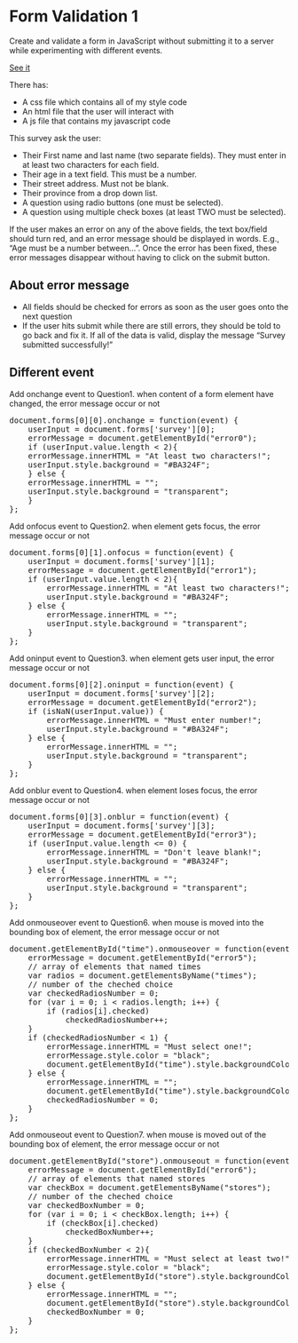 # Form Validation 1
<p>Create and validate a form in JavaScript without submitting it to a server while experimenting with different events.</p>
<p><a href="http://lianxiao.dev.fast.sheridanc.on.ca/portfolio/FormValidation1/index.html">See it</a></p>
There has:
<ul>
  <li>A css file which contains all of my style code</li>
  <li>An html file that the user will interact with</li>
  <li>A js file that contains my javascript code</li>
</ul>

<p>This survey ask the user:</p>
<ul>
    <li>Their First name and last name (two separate fields). They must enter in at least two characters for each field.</li>
    <li>Their age in a text field. This must be a number.</li>
    <li>Their street address. Must not be blank.</li>
    <li>Their province from a drop down list.</li>
    <li>A question using radio buttons (one must be selected).</li>
    <li>A question using multiple check boxes (at least TWO must be selected).</li>
</ul>
<p>If the user makes an error on any of the above fields, the text box/field should turn red, and an error message should be displayed in words. E.g., “Age must be a number between…”. Once the error has been fixed, these error messages disappear without having to click on the submit button.</p>
<h2>About error message</h2>
<ul>
    <li>All fields should be checked for errors as soon as the user goes onto the next question</li>
    <li>If the user hits submit while there are still errors, they should be told to go back and fix it. If all of the data is valid, display the message “Survey submitted successfully!”</li>
</ul>
<h2>Different event</h2>
<p>Add onchange event to Question1. when content of a form element have changed, the error message occur or not</p>
<pre>
document.forms[0][0].onchange = function(event) {
    userInput = document.forms['survey'][0];
    errorMessage = document.getElementById("error0");
    if (userInput.value.length < 2){
    errorMessage.innerHTML = "At least two characters!";
    userInput.style.background = "#BA324F";
    } else {
    errorMessage.innerHTML = "";
    userInput.style.background = "transparent";
    }
};
</pre>
<P>Add onfocus event to Question2. when element gets focus, the error message occur or not</P>
<pre>
document.forms[0][1].onfocus = function(event) {
    userInput = document.forms['survey'][1];
    errorMessage = document.getElementById("error1");
    if (userInput.value.length < 2){
        errorMessage.innerHTML = "At least two characters!";
        userInput.style.background = "#BA324F";
    } else {
        errorMessage.innerHTML = "";
        userInput.style.background = "transparent";
    }
};
</pre>
<P>Add oninput event to Question3. when element gets user input, the error message occur or not</P>
<pre>
document.forms[0][2].oninput = function(event) {
    userInput = document.forms['survey'][2];
    errorMessage = document.getElementById("error2");
    if (isNaN(userInput.value)) {
        errorMessage.innerHTML = "Must enter number!";
        userInput.style.background = "#BA324F";
    } else {
        errorMessage.innerHTML = "";
        userInput.style.background = "transparent";
    }
};
</pre>
<P>Add onblur event to Question4. when element loses focus, the error message occur or not</P>
<pre>
document.forms[0][3].onblur = function(event) {
    userInput = document.forms['survey'][3];
    errorMessage = document.getElementById("error3");
    if (userInput.value.length <= 0) {
        errorMessage.innerHTML = "Don't leave blank!";
        userInput.style.background = "#BA324F";
    } else {
        errorMessage.innerHTML = "";
        userInput.style.background = "transparent";
    }
};
</pre>
<P>Add onmouseover event to Question6. when mouse is moved into the bounding box of element, the error message occur or not</P>
<pre>
document.getElementById("time").onmouseover = function(event){
    errorMessage = document.getElementById("error5");
    // array of elements that named times
    var radios = document.getElementsByName("times");
    // number of the cheched choice 
    var checkedRadiosNumber = 0;
    for (var i = 0; i < radios.length; i++) {
        if (radios[i].checked)
            checkedRadiosNumber++;
    }
    if (checkedRadiosNumber < 1) {
        errorMessage.innerHTML = "Must select one!";
        errorMessage.style.color = "black";
        document.getElementById("time").style.backgroundColor = "#BA324F";
    } else {
        errorMessage.innerHTML = "";
        document.getElementById("time").style.backgroundColor = "transparent";
        checkedRadiosNumber = 0;
    }
};
</pre>
<P>Add onmouseout event to Question7. when mouse is moved out of the bounding box of element, the error message occur or not</P>
<pre>
document.getElementById("store").onmouseout = function(event) {
    errorMessage = document.getElementById("error6");
    // array of elements that named stores
    var checkBox = document.getElementsByName("stores");
    // number of the cheched choice
    var checkedBoxNumber = 0;
    for (var i = 0; i < checkBox.length; i++) {
        if (checkBox[i].checked)
            checkedBoxNumber++;
    }
    if (checkedBoxNumber < 2){
        errorMessage.innerHTML = "Must select at least two!";
        errorMessage.style.color = "black";
        document.getElementById("store").style.backgroundColor = "#BA324F";
    } else {
        errorMessage.innerHTML = "";
        document.getElementById("store").style.backgroundColor = "transparent";
        checkedBoxNumber = 0;
    }
};
</pre>
